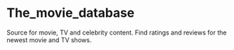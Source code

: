 # The_movie_database

Source for movie, TV and celebrity content. Find ratings and reviews for the newest movie and TV shows.
